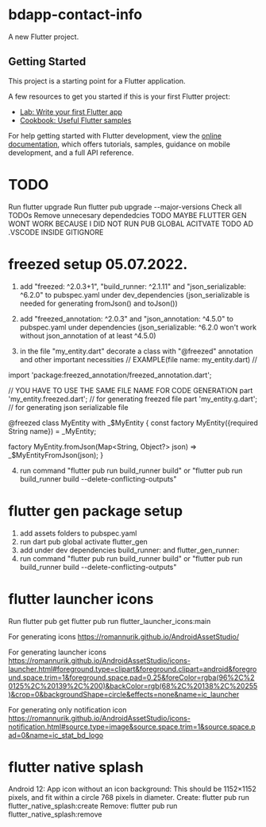 # bdapp-contact-info

A new Flutter project.

## Getting Started

This project is a starting point for a Flutter application.

A few resources to get you started if this is your first Flutter project:

- [Lab: Write your first Flutter app](https://docs.flutter.dev/get-started/codelab)
- [Cookbook: Useful Flutter samples](https://docs.flutter.dev/cookbook)

For help getting started with Flutter development, view the
[online documentation](https://docs.flutter.dev/), which offers tutorials,
samples, guidance on mobile development, and a full API reference.

# TODO
Run flutter upgrade
Run flutter pub upgrade --major-versions
Check all TODOs
Remove unnecesary dependedcies
TODO MAYBE FLUTTER GEN WONT WORK BECAUSE I DID NOT RUN PUB GLOBAL ACITVATE
TODO AD .VSCODE INSIDE GITIGNORE

# freezed setup 05.07.2022.

1) add "freezed: ^2.0.3+1", "build_runner: ^2.1.11" and "json_serializable: ^6.2.0" to pubspec.yaml under dev_dependencies (json_serializable is needed for generating fromJson() and toJson())

2) add "freezed_annotation: ^2.0.3" and "json_annotation: ^4.5.0" to pubspec.yaml under dependencies (json_serializable: ^6.2.0 won't work without json_annotation of at least ^4.5.0)

3) in the file "my_entity.dart" decorate a class with "@freezed" annotation and other important necessities
// EXAMPLE(file name: my_entity.dart) //

import 'package:freezed_annotation/freezed_annotation.dart';

// YOU HAVE TO USE THE SAME FILE NAME FOR CODE GENERATION
part 'my_entity.freezed.dart'; // for generating freezed file
part 'my_entity.g.dart'; // for generating json serializable file

@freezed
class MyEntity with _$MyEntity {
  const factory MyEntity({required String name}) = _MyEntity;

  factory MyEntity.fromJson(Map<String, Object?> json) => _$MyEntityFromJson(json);
}

4) run command "flutter pub run build_runner build" or "flutter pub run build_runner build --delete-conflicting-outputs"

# flutter gen package setup
1) add assets folders to pubspec.yaml
2) run dart pub global activate flutter_gen
3) add under dev dependencies build_runner:
and flutter_gen_runner:
4) run command "flutter pub run build_runner build" or "flutter pub run build_runner build --delete-conflicting-outputs"

# flutter launcher icons
Run  flutter pub get
     flutter pub run flutter_launcher_icons:main

For generating icons
https://romannurik.github.io/AndroidAssetStudio/

For generating launcher icons
https://romannurik.github.io/AndroidAssetStudio/icons-launcher.html#foreground.type=clipart&foreground.clipart=android&foreground.space.trim=1&foreground.space.pad=0.25&foreColor=rgba(96%2C%20125%2C%20139%2C%200)&backColor=rgb(68%2C%20138%2C%20255)&crop=0&backgroundShape=circle&effects=none&name=ic_launcher

For generating only notification icon
https://romannurik.github.io/AndroidAssetStudio/icons-notification.html#source.type=image&source.space.trim=1&source.space.pad=0&name=ic_stat_bd_logo


# flutter native splash
Android 12: App icon without an icon background: This should be 1152×1152 pixels, and fit within a circle 768 pixels in diameter.
Create: flutter pub run flutter_native_splash:create
Remove: flutter pub run flutter_native_splash:remove